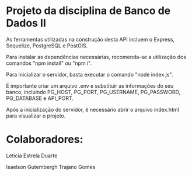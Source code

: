 # Projeto da disciplina de Banco de Dados II

As ferramentas utilizadas na construção desta API incluem o Express, Sequelize, PostgreSQL e PostGIS.

Para instalar as dependências necessárias, recomenda-se a utilização dos comandos "npm install" ou "npm i".

Para inicializar o servidor, basta executar o comando "node index.js".

É importante criar um arquivo .env e substituir as informações do seu banco, incluindo PG_HOST, PG_PORT, PG_USERNAME, PG_PASSWORD, PG_DATABASE e API_PORT.

Após a inicialização do servidor, é necessário abrir o arquivo index.html para visualizar o projeto.

# Colaboradores:

Leticia Estrela Duarte

Isaelson Gutembergh Trajano Gomes

 
